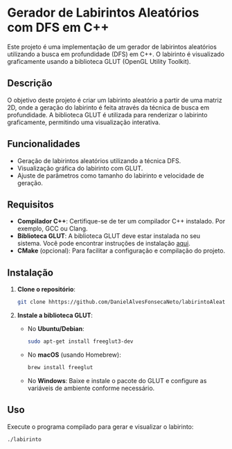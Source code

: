 # Gerador de Labirintos Aleatórios com DFS em C++

Este projeto é uma implementação de um gerador de labirintos aleatórios utilizando a busca em profundidade (DFS) em C++. O labirinto é visualizado graficamente usando a biblioteca GLUT (OpenGL Utility Toolkit).

## Descrição

O objetivo deste projeto é criar um labirinto aleatório a partir de uma matriz 2D, onde a geração do labirinto é feita através da técnica de busca em profundidade. A biblioteca GLUT é utilizada para renderizar o labirinto graficamente, permitindo uma visualização interativa.

## Funcionalidades

- Geração de labirintos aleatórios utilizando a técnica DFS.
- Visualização gráfica do labirinto com GLUT.
- Ajuste de parâmetros como tamanho do labirinto e velocidade de geração.

## Requisitos

- **Compilador C++**: Certifique-se de ter um compilador C++ instalado. Por exemplo, GCC ou Clang.
- **Biblioteca GLUT**: A biblioteca GLUT deve estar instalada no seu sistema. Você pode encontrar instruções de instalação [aqui](http://www.opengl.org/resources/libraries/glut/).
- **CMake** (opcional): Para facilitar a configuração e compilação do projeto.

## Instalação

1. **Clone o repositório**:

   ```bash
   git clone hhttps://github.com/DanielAlvesFonsecaNeto/labirintoAleatorio
   ```

2. **Instale a biblioteca GLUT**:

   - No **Ubuntu/Debian**:

     ```bash
     sudo apt-get install freeglut3-dev
     ```

   - No **macOS** (usando Homebrew):

     ```bash
     brew install freeglut
     ```

   - No **Windows**: Baixe e instale o pacote do GLUT e configure as variáveis de ambiente conforme necessário.

## Uso

Execute o programa compilado para gerar e visualizar o labirinto:

```bash
./labirinto
```

```
